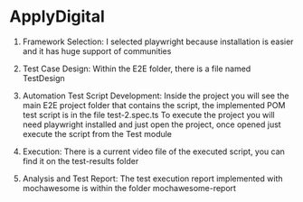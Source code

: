 # ApplyDigital

1. Framework Selection:
I selected playwright because installation is easier and it has huge support of communities

2. Test Case Design:
Within the E2E folder, there is a file named TestDesign

3. Automation Test Script Development:
Inside the project you will see the main E2E project folder that contains the script, the implemented POM test script is in the file test-2.spec.ts
To execute the project you will need playwright installed and just open the project, once opened just execute the script from the Test module

5. Execution:
There is a current video file of the executed script, you can find it on the test-results folder

6. Analysis and Test Report:
The test execution report implemented with mochawesome is within the folder mochawesome-report 

